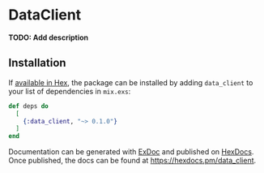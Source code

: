 # DataClient

**TODO: Add description**

## Installation

If [available in Hex](https://hex.pm/docs/publish), the package can be installed
by adding `data_client` to your list of dependencies in `mix.exs`:

```elixir
def deps do
  [
    {:data_client, "~> 0.1.0"}
  ]
end
```

Documentation can be generated with [ExDoc](https://github.com/elixir-lang/ex_doc)
and published on [HexDocs](https://hexdocs.pm). Once published, the docs can
be found at <https://hexdocs.pm/data_client>.

